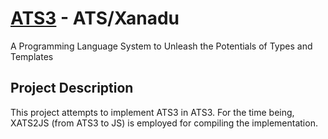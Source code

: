 # [ATS3](http://www.ats-lang.org/) - ATS/Xanadu

A Programming Language System to Unleash the Potentials of Types
and Templates

## Project Description

This project attempts to implement ATS3 in ATS3. For the time being,
XATS2JS (from ATS3 to JS) is employed for compiling the implementation.

